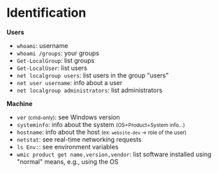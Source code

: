# Identification

<div class="row row-cols-lg-2"><div>

**Users**

* `whoami`: username
* `whoami /groups`: your groups
* `Get-LocalGroup`: list groups
* `Get-LocalUser`: list users
* `net localgroup users`: list users in the group "users"
* `net user username`: info about a user
* `net localgroup administrators`: list administrators
</div><div>

**Machine**

* `ver` <small>(cmd-only)</small>: see Windows version
* `systeminfo`: info about the system <small>(OS+Product+System info...)</small>
* `hostname`: info about the host <small>(ex: `website-dev` -> role of the user)</small>
* `netstat`: see real-time networking requests
* `ls Env:`: see environment variables
* `wmic product get name,version,vendor`: list software installed using "normal" means, e.g., using the OS
</div></div>